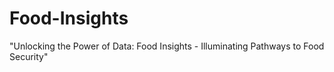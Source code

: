 # Food-Insights
 "Unlocking the Power of Data: Food Insights - Illuminating Pathways to Food Security"
